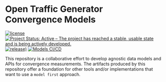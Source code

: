 # Open Traffic Generator Convergence Models

[![license](https://img.shields.io/badge/license-MIT-green.svg)](https://en.wikipedia.org/wiki/MIT_License)
[![Project Status: Active – The project has reached a stable, usable state and is being actively developed.](https://www.repostatus.org/badges/latest/active.svg)](https://www.repostatus.org/#active)
[![release)](https://img.shields.io/github/v/release/open-traffic-generator/models-convergence)](https://github.com/open-traffic-generator/models/releases/latest)
[![Models CI/CD](https://github.com/open-traffic-generator/models/workflows/CI/CD/badge.svg)](https://github.com/open-traffic-generator/models-convergence/actions)

This repository is a collaborative effort to develop agnostic data 
models and APIs for convergence measurements. 
The artifacts produced by this repository offer a foundation for other tools and/or implementations that want to use a `model first` approach.
